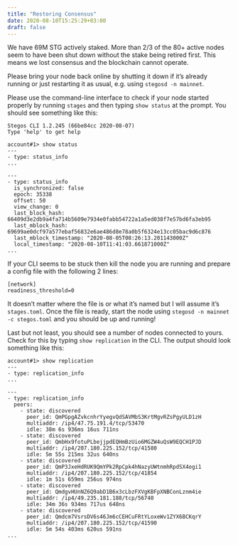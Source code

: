 ```yaml
---
title: "Restoring Consensus"
date: 2020-08-10T15:25:29+03:00
draft: false
---
```


We have 69M STG actively staked. More than 2/3 of the 80+ active nodes seem to have been shut down without the stake being retired first. This means we lost consensus and the blockchain cannot operate. 

Please bring your node back online by shutting it down if it’s already running or just restarting it as usual, e.g. using `stegosd -n mainnet`.

Please use the command-line interface to check if your node started properly by running `stages` and then typing `show status` at the prompt. You should see something like this:

```
Stegos CLI 1.2.245 (66be84cc 2020-08-07)
Type 'help' to get help

account#1> show status
---
- type: status_info
...

---
- type: status_info
  is_synchronized: false
  epoch: 35338
  offset: 50
  view_change: 0
  last_block_hash: 66409d3e2db9a4fa714b5609e7934e0fabb54722a1a5ed038f7e57bd6fa3eb95
  last_mblock_hash: 69699ae0dcf97a577ebaf56832e6ae486d8e78a0b5f6324e13cc05bac9d6c876
  last_mblock_timestamp: "2020-08-05T08:26:13.201143000Z"
  local_timestamp: "2020-08-10T11:41:03.661871000Z"
...
```

If your CLI seems to be stuck then kill the node you are running and prepare a config file with the following 2 lines:

```
[network]
readiness_threshold=0
```

It doesn’t matter where the file is or what it’s named but I will assume it’s `stages.toml`. Once the file is ready, start the node using `stegosd -n mainnet -c stegos.toml` and you should be up and running!

Last but not least, you should see a number of nodes connected to yours. Check for this by typing `show replication` in the CLI. The output should look something like this:

```
account#1> show replication
---
- type: replication_info
...

---
- type: replication_info
  peers:
    - state: discovered
      peer_id: QmPGpgAZvkcnhrYyegvQdSAVMbS3KrtMgvRZsPgyULD1zH
      multiaddr: /ip4/47.75.191.4/tcp/53470
      idle: 38m 6s 936ms 16us 711ns
    - state: discovered
      peer_id: QmbHx9fotuPLbejjpdEQHmBzUio6MGZW4uQsW9EQCH1PJD
      multiaddr: /ip4/207.180.225.152/tcp/41580
      idle: 5m 55s 215ms 32us 640ns
    - state: discovered
      peer_id: QmP3JxeHdRUK9QmYPk2RpCpk4hNazyUWtnmhRpdSX4ogi1
      multiaddr: /ip4/207.180.225.152/tcp/41854
      idle: 1m 51s 659ms 256us 974ns
    - state: discovered
      peer_id: QmdgvHUnNZ6Q9abD1B6x3cLbzFXVgKBFpXNBConLznm4ie
      multiaddr: /ip4/49.235.181.188/tcp/56740
      idle: 34m 36s 934ms 717us 648ns
    - state: discovered
      peer_id: Qmdcm7VsrsDV6s46Jm6cCEHCuFRtYLoxeWv1ZYX6BCKqrY
      multiaddr: /ip4/207.180.225.152/tcp/41590
      idle: 5m 54s 403ms 620us 591ns
...
```

